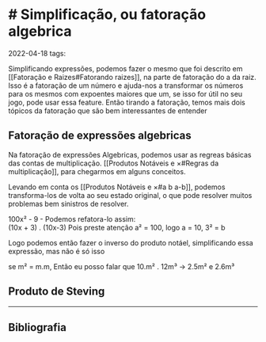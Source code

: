 # # Simplificação, ou fatoração algebrica

2022-04-18
tags: 

Simplificando expressões, podemos fazer o mesmo que foi descrito em [[Fatoração e Raizes#Fatorando raizes]], na parte de fatoração do a da raiz. Isso é a fatoração de um número e ajuda-nos a transformar os números para os mesmos com expoentes maiores que um, se isso for útil no seu jogo, pode usar essa feature. Então tirando a fatoração, temos mais dois tópicos da fatoração que são bem interessantes de entender

## Fatoração de expressões algebricas

Na fatoração de expressões Algebricas, podemos usar as regreas básicas das contas de multiplicação. [[Produtos Notáveis e ×#Regras da multiplicação]],  para chegarmos em alguns conceitos.

Levando em conta os  [[Produtos Notáveis e ×#a b a-b]], podemos transforma-los de volta ao seu estado original, o que pode resolver muitos problemas bem sinistros de resolver.

100x² - 9 - Podemos refatora-lo assim:  
(10x + 3) . (10x-3) Pois preste atenção a² = 100, logo a = 10, 3²  = b  

Logo podemos então fazer o inverso do produto notáel, simplificando essa expressão, mas não é só isso

se m² = m.m, Então eu posso falar que
10.m² . 12m³ -> 2.5m² e 2.6m³

## Produto de Steving



-----------------------------------------------
## Bibliografia
